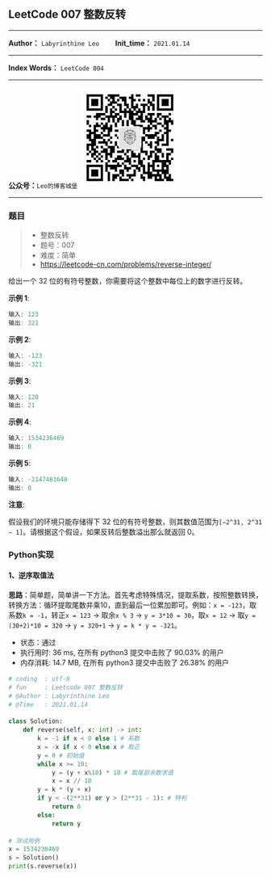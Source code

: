 ## LeetCode 007 整数反转
***
**Author：** `Labyrinthine Leo`&emsp;&emsp; **Init_time：**  `2021.01.14`

***

**Index Words：** `LeetCode 004`

***
**公众号：**`Leo的博客城堡`
![Leo](Leo的博客城堡.jpg)

***

###  题目

> - 整数反转
> - 题号：007
> - 难度：简单
> - https://leetcode-cn.com/problems/reverse-integer/

给出一个 32 位的有符号整数，你需要将这个整数中每位上的数字进行反转。

<b>示例 1</b>:

```c
输入: 123
输出: 321
```

<b>示例 2</b>:
```c
输入: -123
输出: -321
```

<b>示例 3</b>:
```c
输入: 120
输出: 21
```
<b>示例 4</b>:
```c
输入: 1534236469
输出: 0
```
<b>示例 5</b>:
```c
输入: -2147483648
输出: 0
```


<b>注意</b>:

假设我们的环境只能存储得下 32 位的有符号整数，则其数值范围为`[−2^31, 2^31 − 1]`。请根据这个假设，如果反转后整数溢出那么就返回 0。

###  Python实现

#### 1、**逆序取值法**

**思路**：简单题，简单讲一下方法。首先考虑特殊情况，提取系数，按照整数转换，转换方法：循环提取尾数并乘10，直到最后一位累加即可。例如：`x = -123`，取系数`k = -1`，转正`x = 123` -> 取余`x % 3` -> `y = 3*10 = 30`，取`x = 12` -> 取`y = (30+2)*10 = 320` -> `y = 320+1` -> `y = k * y = -321`。

- 状态：通过
- 执行用时: 36 ms, 在所有 python3 提交中击败了 90.03% 的用户
- 内存消耗: 14.7 MB, 在所有 python3 提交中击败了 26.38% 的用户

```python
# coding  : utf-8
# fun     : Leetcode 007 整数反转
# @Author : Labyrinthine Leo
# @Time   : 2021.01.14

class Solution:
	def reverse(self, x: int) -> int:
		k = -1 if x < 0 else 1 # 系数
		x = -x if x < 0 else x # 取正
		y = 0 # 初始值
		while x >= 10:
			y = (y + x%10) * 10 # 取尾部余数求值
			x = x // 10
		y = k * (y + x)
		if y < -(2**31) or y > (2**31 - 1): # 特判
			return 0
		else:
			return y

# 测试用例
x = 1534236469
s = Solution()
print(s.reverse(x))
```